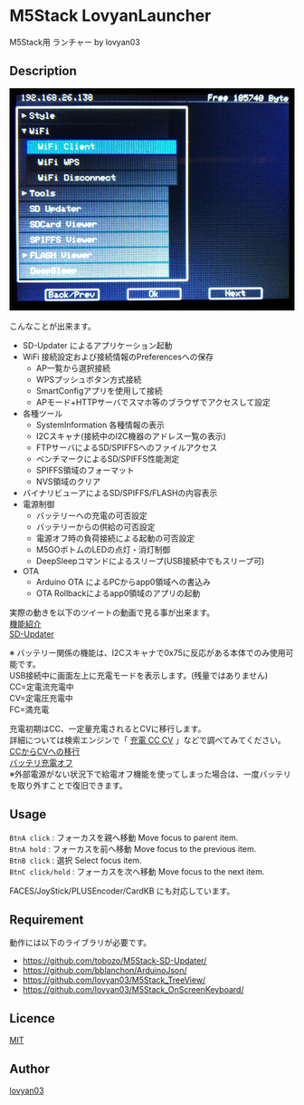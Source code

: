 M5Stack LovyanLauncher
===

M5Stack用 ランチャー by lovyan03  

## Description
  
![image](https://raw.githubusercontent.com/lovyan03/M5Stack_LovyanLauncher/master/image/img_001.jpg)
  
こんなことが出来ます。  
  
* SD-Updater によるアプリケーション起動  
* WiFi 接続設定および接続情報のPreferencesへの保存  
  * AP一覧から選択接続
  * WPSプッシュボタン方式接続  
  * SmartConfigアプリを使用して接続  
  * APモード+HTTPサーバでスマホ等のブラウザでアクセスして設定  
* 各種ツール
  * SystemInformation 各種情報の表示  
  * I2Cスキャナ(接続中のI2C機器のアドレス一覧の表示)  
  * FTPサーバによるSD/SPIFFSへのファイルアクセス  
  * ベンチマークによるSD/SPIFFS性能測定  
  * SPIFFS領域のフォーマット
  * NVS領域のクリア
* バイナリビューアによるSD/SPIFFS/FLASHの内容表示  
* 電源制御
  * バッテリーへの充電の可否設定  
  * バッテリーからの供給の可否設定  
  * 電源オフ時の負荷接続による起動の可否設定  
  * M5GOボトムのLEDの点灯・消灯制御  
  * DeepSleepコマンドによるスリープ(USB接続中でもスリープ可)  
* OTA  
  * Arduino OTA によるPCからapp0領域への書込み  
  * OTA Rollbackによるapp0領域のアプリの起動  
  
実際の動きを以下のツイートの動画で見る事が出来ます。  
[機能紹介](https://twitter.com/lovyan03/status/1096966245562212352)  
[SD-Updater](https://twitter.com/lovyan03/status/1097126013295681537)  
  
※ バッテリー関係の機能は、I2Cスキャナで0x75に反応がある本体でのみ使用可能です。  
USB接続中に画面左上に充電モードを表示します。(残量ではありません)  
CC=定電流充電中  
CV=定電圧充電中  
FC=満充電  
  
充電初期はCC、一定量充電されるとCVに移行します。  
詳細については検索エンジンで「 [充電 CC CV](https://www.google.com/search?q=%E5%85%85%E9%9B%BB+CC+CV&tbm=isch) 」などで調べてみてください。  
[CCからCVへの移行](https://twitter.com/lovyan03/status/1100380792029470720)  
[バッテリ充電オフ](https://twitter.com/lovyan03/status/1100774010017656832)  
※外部電源がない状況下で給電オフ機能を使ってしまった場合は、一度バッテリを取り外すことで復旧できます。  
  
## Usage
 `BtnA click` : フォーカスを親へ移動  Move focus to parent item.  
 `BtnA hold`  : フォーカスを前へ移動  Move focus to the previous item.  
 `BtnB click` : 選択  Select focus item.  
 `BtnC click/hold` : フォーカスを次へ移動  Move focus to the next item.  
  
FACES/JoyStick/PLUSEncoder/CardKB にも対応しています。  
  
## Requirement
動作には以下のライブラリが必要です。  

* https://github.com/tobozo/M5Stack-SD-Updater/  
* https://github.com/bblanchon/ArduinoJson/  
* https://github.com/lovyan03/M5Stack_TreeView/  
* https://github.com/lovyan03/M5Stack_OnScreenKeyboard/  


## Licence

[MIT](https://github.com/lovyan03/M5Stack_LovyanLauncher/blob/master/LICENSE)  

## Author

[lovyan03](https://twitter.com/lovyan03)  
